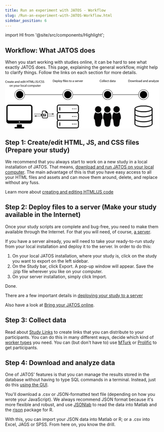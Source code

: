```yaml
---
title: Run an experiment with JATOS - Workflow
slug: /Run-an-experiment-with-JATOS-Workflow.html
sidebar_position: 6
---
```

import Hl from '@site/src/components/Highlight';

## Workflow: What JATOS does

When you start working with studies online, it can be hard to see what exactly JATOS does. This page, explaining the general workflow, might help to clarify things. Follow the links on each section for more details.

![general workflow](/img/generalWorkflow.png)

## Step 1: Create/edit HTML, JS, and CSS files (Prepare your study) 

We recommend that you always start to work on a new study in a <Hl>local</Hl> installation of JATOS. That means, [download and run JATOS on your local computer](Installation.html#easy-installation-on-your-local-computer). 
The main advantage of this is that you have easy access to all your HTML files and assets and can move them around, delete, and replace without any fuss. 

Learn more about [creating and editing HTML/JS code](Create-a-new-study.html)

## Step 2: Deploy files to a server (Make your study available in the Internet)

Once your study scripts are complete and bug-free, you need to make them available through the Internet. For that you will need, of course, [a server](Bring-your-JATOS-online.html).

If you have a server already, you will need to take your ready-to-run study from your local installation and deploy it to the server. In order to do this:
1. On your <Hl>local</Hl> JATOS installation, where your study is, click on the study you want to export on the left sidebar. 
1. On the <Hl>Study bar</Hl>, click <Hl>Export</Hl>. A pop-up window will appear. Save the <Hl>.jzip</Hl> file wherever you like on your computer.  
1. On your <Hl>server</Hl> installation, simply click <Hl>Import</Hl>. 

Done. 

There are a few important details in [deploying your study to a server](Deploy-to-a-server-installation.html)

Also have a look at [Bring your JATOS online](Bring-your-JATOS-online.html).

## Step 3: Collect data
Read about [<Hl>Study Links</Hl>](Run-your-Study-with-Study-Links.html) to create links that you can distribute to your participants. You can do this in many different ways, decide which kind of [<Hl>worker types</Hl>](Worker-Types.html) you need. You can (but don't have to) use [<Hl>MTurk</Hl>](Connect-to-Mechanical-Turk.html) or [<Hl>Prolific</Hl>](Use-Prolific.html) to get participants.

## Step 4: Download and analyze data
One of JATOS' features is that you can manage the results stored in the database without having to type SQL commands in a terminal. Instead, just do this [using the GUI](Manage-Results.html).

You'll download a .csv or JSON-formatted text file (depending on how you wrote your JavaScript). We always recommend JSON format because it's more flexible and robust, and use [JSONlab](https://de.mathworks.com/matlabcentral/fileexchange/33381-jsonlab-a-toolbox-to-encode-decode-json-files) to read the data into Matlab and the [rjson](https://cran.r-project.org/web/packages/rjson/index.html) package for R.

With this, you can import your JSON data into Matlab or R; or a .csv into Excel, JAGS or SPSS. From here on, you know the drill. 

